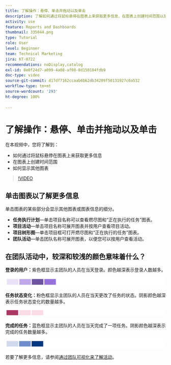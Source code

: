 ```yaml
---
title: 了解操作：悬停、单击并拖动以及单击
description: 了解如何通过将鼠标悬停在图表上来获取更多信息、在图表上创建时间范围以及如何显示其他图表，所有这些都可在 [!UICONTROL Enhanced analytics] 中实现。
activity: use
feature: Reports and Dashboards
thumbnail: 335044.png
type: Tutorial
role: User
level: Beginner
team: Technical Marketing
jira: KT-8722
recommendations: noDisplay,catalog
exl-id: 8e0f24d7-a099-4a08-af08-8d150104fdb9
doc-type: video
source-git-commit: d17df7162ccaab6b62db34209f50131927c0a532
workflow-type: tm+mt
source-wordcount: '293'
ht-degree: 100%

---
```


# 了解操作：悬停、单击并拖动以及单击

在本视频中，您将了解到：

* 如何通过将鼠标悬停在图表上来获取更多信息
* 在图表上创建时间范围
* 如何显示其他图表

>[!VIDEO](https://video.tv.adobe.com/v/335044/?quality=12&learn=on&enablevpops)

## 单击图表以了解更多信息

单击图表的某些部分会显示其他图表或图表信息的细分。

* **任务执行计划**—单击项目名称可以查看燃尽图和“正在执行的任务”图表。
* **项目活动**—单击项目名称可展开图表并按用户查看项目活动。
* **项目树形图**—单击项目框可打开燃尽图和“正在执行的任务”图表。
* **团队活动**—单击团队名称可展开图表，以便您可以按用户查看活动。

## 在团队活动中，较深和较浅的颜色意味着什么？

**登录的用户：**&#x200B;紫色框显示主团队的人员在当天登录。颜色越深表示登录人数越多。

![紫色阴影框的图像](assets/purple-shaded-boxes.png)

**任务状态变化：**&#x200B;粉色框显示主团队的人员在当天更改了任务的状态。阴影颜色越深表示任务状态变化的数量越多。

![粉红色阴影框的图像](assets/pink-shaded-boxes.png)

**完成的任务：**&#x200B;蓝色框显示主团队的人员在当天完成了一项任务。阴影颜色越深表示完成的任务数量越多。

![蓝色阴影框的图像](assets/blue-shaded-boxes.png)

若要了解更多信息，请参阅[通过团队可视化来了解活动](https://experienceleague.adobe.com/docs/workfront/using/reporting/enhanced-analytics/activity-by-team-overview.html?lang=zh-Hans)。
